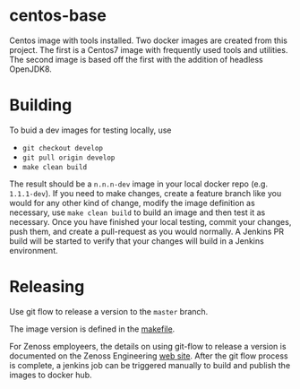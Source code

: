 # centos-base
Centos image with tools installed. Two docker images are created from this project. The first is a Centos7 image with 
frequently used tools and utilities. The second image is based off the first with the addition of headless OpenJDK8.

# Building
To buid a dev images for testing locally, use 
  * `git checkout develop` 
  * `git pull origin develop`
  * `make clean build`

The result should be a `n.n.n-dev` image in your local docker repo (e.g. `1.1.1-dev`).   If you need to make changes, create
a feature branch like you would for any other kind of change, modify the image definition as necessary, use `make clean build` to
build an image and then test it as necessary.   Once you have finished your local testing, commit your changes, push them,
and create a pull-request as you would normally. A Jenkins PR build will be started to verify that your changes will build in
a Jenkins environment.

# Releasing

Use git flow to release a version to the `master` branch.

The image version is defined in the [makefile](./makefile).

For Zenoss employeers, the details on using git-flow to release a version is documented on the Zenoss Engineering [web site](https://sites.google.com/a/zenoss.com/engineering/home/faq/developer-patterns/using-git-flow).
 After the git flow process is complete, a jenkins job can be triggered manually to build and 
 publish the images to docker hub. 
